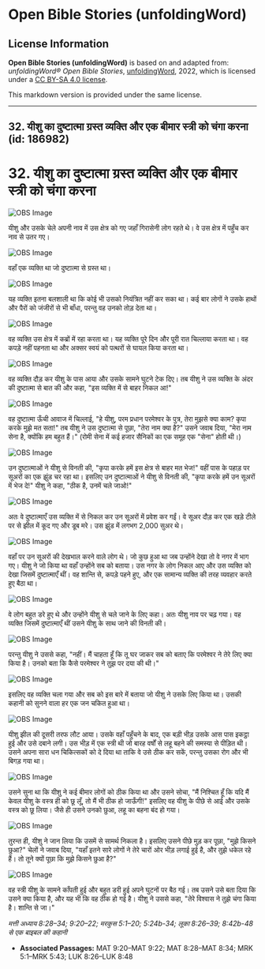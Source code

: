 # Open Bible Stories (unfoldingWord)

## License Information

**Open Bible Stories (unfoldingWord)** is based on and adapted from: _unfoldingWord® Open Bible Stories_, [unfoldingWord](https://unfoldingword.org/utw), 2022, which is licensed under a [CC BY-SA 4.0 license](https://creativecommons.org/licenses/by-sa/4.0/legalcode.en).

This markdown version is provided under the same license.



--------------------------------

## 32. यीशु का दुष्टात्मा ग्रस्त व्यक्ति और एक बीमार स्त्री को चंगा करना (id: 186982)

32\. यीशु का दुष्टात्मा ग्रस्त व्यक्ति और एक बीमार स्त्री को चंगा करना
======================================================================

![OBS Image](https://cdn.aquifer.bible/aquifer-content/resources/UWOBS/jpg/360px/obs-en-32-01.jpg)

यीशु और उसके चेले अपनी नाव में उस क्षेत्र को गए जहाँ गिरासेनी लोग रहते थे। वे उस क्षेत्र में पहुँच कर नाव से उतर गए।

![OBS Image](https://cdn.aquifer.bible/aquifer-content/resources/UWOBS/jpg/360px/obs-en-32-02.jpg)

वहाँ एक व्यक्ति था जो दुष्टात्मा से ग्रस्त था।

![OBS Image](https://cdn.aquifer.bible/aquifer-content/resources/UWOBS/jpg/360px/obs-en-32-03.jpg)

यह व्यक्ति इतना बलशाली था कि कोई भी उसको नियंत्रित नहीं कर सका था। कई बार लोगों ने उसके हाथों और पैरों को जंजीरों से भी बाँधा, परन्तु वह उनको तोड़ देता था।

![OBS Image](https://cdn.aquifer.bible/aquifer-content/resources/UWOBS/jpg/360px/obs-en-32-04.jpg)

वह व्यक्ति उस क्षेत्र में कब्रों में रहा करता था। यह व्यक्ति पूरे दिन और पूरी रात चिल्लाया करता था। वह कपड़े नहीं पहनता था और अक्सर स्वयं को पत्थरों से घायल किया करता था।

![OBS Image](https://cdn.aquifer.bible/aquifer-content/resources/UWOBS/jpg/360px/obs-en-32-05.jpg)

वह व्यक्ति दौड़ कर यीशु के पास आया और उसके सामने घुटने टेक दिए। तब यीशु ने उस व्यक्ति के अंदर की दुष्टात्मा से बात की और कहा, "इस व्यक्ति में से बाहर निकल आ!"

![OBS Image](https://cdn.aquifer.bible/aquifer-content/resources/UWOBS/jpg/360px/obs-en-32-06.jpg)

वह दुष्टात्मा ऊँची आवाज में चिल्लाई, "हे यीशु, परम प्रधान परमेश्वर के पुत्र, तेरा मुझसे क्या काम? कृपा करके मुझे मत सता!" तब यीशु ने उस दुष्टात्मा से पूछा, "तेरा नाम क्या है?" उसने जवाब दिया, "मेरा नाम सेना है, क्योंकि हम बहुत हैं।" (रोमी सेना में कई हजार सैनिकों का एक समूह एक "सेना" होती थी।)

![OBS Image](https://cdn.aquifer.bible/aquifer-content/resources/UWOBS/jpg/360px/obs-en-32-07.jpg)

उन दुष्टात्माओं ने यीशु से विनती की, "कृपा करके हमें इस क्षेत्र से बाहर मत भेज!" वहीं पास के पहाड़ पर सूअरों का एक झुंड चर रहा था। इसलिए उन दुष्टात्माओं ने यीशु से विनती की, "कृपा करके हमें उन सूअरों में भेज दे!" यीशु ने कहा, "ठीक है, उनमें चले जाओ!"

![OBS Image](https://cdn.aquifer.bible/aquifer-content/resources/UWOBS/jpg/360px/obs-en-32-08.jpg)

अतः वे दुष्टात्माएँ उस व्यक्ति में से निकल कर उन सूअरों में प्रवेश कर गईं। वे सूअर दौड़ कर एक खड़े टीले पर से झील में कूद गए और डूब मरे। उस झुंड में लगभग 2,000 सुअर थे।

![OBS Image](https://cdn.aquifer.bible/aquifer-content/resources/UWOBS/jpg/360px/obs-en-32-09.jpg)

वहाँ पर उन सूअरों की देखभाल करने वाले लोग थे। जो कुछ हुआ था जब उन्होंने देखा तो वे नगर में भाग गए। यीशु ने जो किया था वहाँ उन्होंने सब को बताया। उस नगर के लोग निकल आए और उस व्यक्ति को देखा जिसमें दुष्टात्माएँ थीं। वह शान्ति से, कपड़े पहने हुए, और एक सामान्य व्यक्ति की तरह व्यवहार करते हुए बैठा था।

![OBS Image](https://cdn.aquifer.bible/aquifer-content/resources/UWOBS/jpg/360px/obs-en-32-10.jpg)

वे लोग बहुत डरे हुए थे और उन्होंने यीशु से चले जाने के लिए कहा। अतः यीशु नाव पर चढ़ गया। वह व्यक्ति जिसमें दुष्टात्माएँ थीं उसने यीशु के साथ जाने की विनती की।

![OBS Image](https://cdn.aquifer.bible/aquifer-content/resources/UWOBS/jpg/360px/obs-en-32-11.jpg)

परन्तु यीशु ने उससे कहा, "नहीं। मैं चाहता हूँ कि तू घर जाकर सब को बताए कि परमेश्वर ने तेरे लिए क्या किया है। उनको बता कि कैसे परमेश्वर ने तुझ पर दया की थी।"

![OBS Image](https://cdn.aquifer.bible/aquifer-content/resources/UWOBS/jpg/360px/obs-en-32-12.jpg)

इसलिए वह व्यक्ति चला गया और सब को इस बारे में बताया जो यीशु ने उसके लिए किया था। उसकी कहानी को सुनने वाला हर एक जन चकित हुआ था।

![OBS Image](https://cdn.aquifer.bible/aquifer-content/resources/UWOBS/jpg/360px/obs-en-32-13.jpg)

यीशु झील की दूसरी तरफ लौट आया। उसके वहाँ पहुँचने के बाद, एक बड़ी भीड़ उसके आस पास इकट्ठा हुई और उसे दबाने लगी। उस भीड़ में एक स्त्री थी जो बारह वर्षों से लहू बहने की समस्या से पीड़ित थी। उसने अपना सारा धन चिकित्सकों को दे दिया था ताकि वे उसे ठीक कर सकें, परन्तु उसका रोग और भी बिगड़ गया था।

![OBS Image](https://cdn.aquifer.bible/aquifer-content/resources/UWOBS/jpg/360px/obs-en-32-14.jpg)

उसने सुना था कि यीशु ने कई बीमार लोगों को ठीक किया था और उसने सोचा, "मैं निश्चित हूँ कि यदि मैं केवल यीशु के वस्त्र ही को छू लूँ, तो मैं भी ठीक हो जाऊँगी!" इसलिए वह यीशु के पीछे से आई और उसके वस्त्र को छू लिया। जैसे ही उसने उनको छुआ, लहू का बहना बंद हो गया।

![OBS Image](https://cdn.aquifer.bible/aquifer-content/resources/UWOBS/jpg/360px/obs-en-32-15.jpg)

तुरन्त ही, यीशु ने जान लिया कि उसमें से सामर्थ निकला है। इसलिए उसने पीछे मुड़ कर पूछा, "मुझे किसने छुआ?" चेलों ने जवाब दिया, "यहाँ इतने सारे लोगों ने तेरे चारों ओर भीड़ लगाई हुई है, और तुझे धकेल रहे हैं। तो तूने क्यों पूछा कि मुझे किसने छुआ है?"

![OBS Image](https://cdn.aquifer.bible/aquifer-content/resources/UWOBS/jpg/360px/obs-en-32-16.jpg)

वह स्त्री यीशु के सामने काँपती हुई और बहुत डरी हुई अपने घुटनों पर बैठ गई। तब उसने उसे बता दिया कि उसने क्या किया है, और यह भी कि वह ठीक हो गई है। यीशु ने उससे कहा, "तेरे विश्वास ने तुझे चंगा किया है। शान्ति से जा।"

*मत्ती अध्याय 8:28–34; 9:20–22; मरकुस 5:1–20; 5:24b\-34; लूका 8:26–39; 8:42b\-48 से एक बाइबल की कहानी*

* **Associated Passages:** MAT 9:20–MAT 9:22; MAT 8:28–MAT 8:34; MRK 5:1–MRK 5:43; LUK 8:26–LUK 8:48

